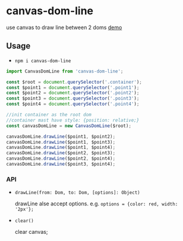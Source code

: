 # canvas-dom-line
use canvas to draw line between 2 doms [demo](https://jsbin.com/woletovuha/edit?html,css,js,output)

## Usage
* `npm i canvas-dom-line`

```javascript
import CanvasDomLine from 'canvas-dom-line';

const $root = document.querySelector('.container');
const $point1 = document.querySelector('.point1');
const $point2 = document.querySelector('.point2');
const $point3 = document.querySelector('.point3');
const $point4 = document.querySelector('.point4');

//init container as the root dom
//container mast have style: {position: relative;}
const canvasDomLine = new CanvasDomLine($root);

canvasDomLine.drawLine($point1, $point2);
canvasDomLine.drawLine($point1, $point3);
canvasDomLine.drawLine($point1, $point4);
canvasDomLine.drawLine($point2, $point3);
canvasDomLine.drawLine($point2, $point4);
canvasDomLine.drawLine($point3, $point4);
```


### API

* `drawLine(from: Dom, to: Dom, [options]: Object)`

  drawLine alse accept options. e.g. `options = {color: red, width: '2px'};`

* `clear()`

  clear canvas;

